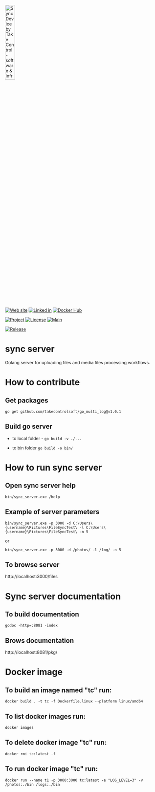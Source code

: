 <img src="https://takecontrolsoft.eu/assets/img/takecontrolsoft-logo-green.png" alt="Sync Device by Take Control - software & infrastructure" width="25%">

[![Web site](https://img.shields.io/badge/Web_site-takecontrolsoft.eu-pink)](https://takecontrolsoft.eu/)
[![Linked in](https://img.shields.io/badge/Linked_In-takecontrolsoft-blue?style=flat&logo=linkedin)](https://www.linkedin.com/company/take-control-si/)
[![Docker Hub](https://img.shields.io/badge/Docker_Hub-takecontrolorg-blue?style=flat&logo=docker)](https://hub.docker.com/r/takecontrolorg/sync_server)

[![Project](https://img.shields.io/badge/Project-Sync_Device-darkred?style=flat&logo=github)](https://github.com/orgs/takecontrolsoft/projects/1)
[![License](https://img.shields.io/badge/License-Apache-purple)](https://www.apache.org/licenses/LICENSE-2.0)
[![Main](https://github.com/takecontrolsoft/sync_server/actions/workflows/main.yml/badge.svg)](https://github.com/takecontrolsoft/sync_server/actions/workflows/main.yml)

[![Release](https://img.shields.io/github/v/release/takecontrolsoft/sync_server.svg?style=flat&logo=github)](https://github.com/takecontrolsoft/sync_server/releases/latest)



# sync server
Golang server for uploading files and media files processing workflows.

# How to contribute

## Get packages
`go get github.com/takecontrolsoft/go_multi_log@v1.0.1`

## Build go server
* to local folder - `go build -v ./...`

* to bin folder `go build -o bin/`

# How to run sync server
## Open sync server help
`bin/sync_server.exe /help`

## Example of server parameters
`bin/sync_server.exe -p 3000 -d C:\Users\{username}\Pictures\FileSyncTest\ -l C:\Users\{username}\Pictures\FileSyncTest\ -n 5`

or

`bin/sync_server.exe -p 3000 -d /photos/ -l /log/ -n 5`

## To browse server
http://localhost:3000/files

# Sync server documentation
## To build documentation
`godoc -http=:8081 -index`
## Brows documentation
 http://localhost:8081/pkg/


# Docker image
## To build an image named "tc" run:
`docker build . -t tc -f Dockerfile.linux --platform linux/amd64`

## To list docker images run:
`docker images`

## To delete docker image "tc" run:
`docker rmi tc:latest -f`

## To run docker image "tc" run:
`docker run --name t1 -p 3000:3000 tc:latest -e "LOG_LEVEL=3" -v /photos:./bin /logs:./bin`

